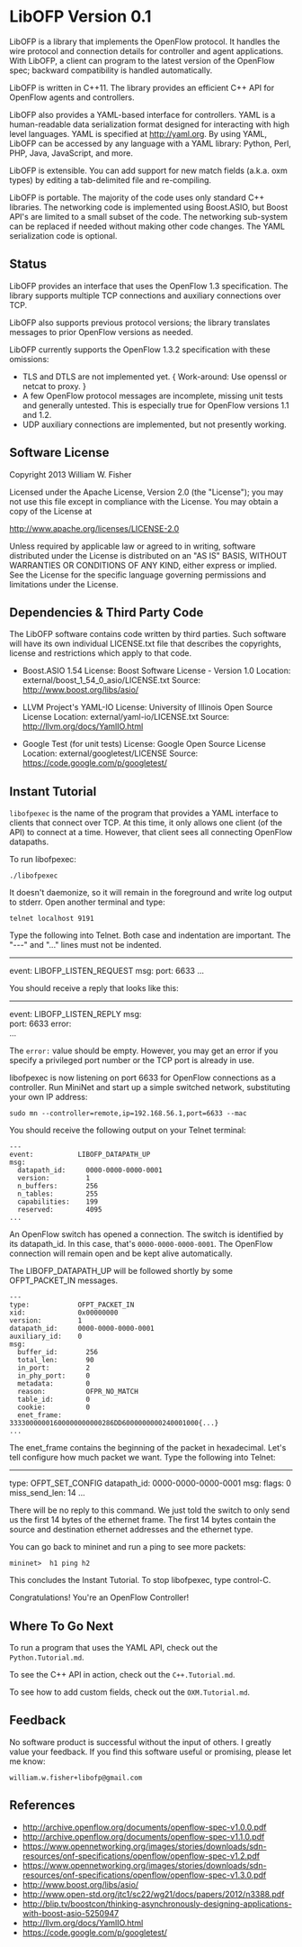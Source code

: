 LibOFP Version 0.1
==================

LibOFP is a library that implements the OpenFlow protocol. It handles the 
wire protocol and connection details for controller and agent applications. With
LibOFP, a client can program to the latest version of the OpenFlow spec; backward 
compatibility is handled automatically.

LibOFP is written in C++11. The library provides an efficient C++ API for 
OpenFlow agents and controllers. 

LibOFP also provides a YAML-based interface for controllers. YAML is a human-readable 
data serialization format designed for interacting with high level languages. 
YAML is specified at http://yaml.org. By using YAML, LibOFP can be 
accessed by any language with a YAML library: Python, Perl, PHP, Java, 
JavaScript, and more.

LibOFP is extensible. You can add support for new match fields 
(a.k.a. oxm types) by editing a tab-delimited file and re-compiling. 

LibOFP is portable. The majority of the code uses only standard C++ libraries. 
The networking code is implemented using Boost.ASIO, but Boost API's are limited
to a small subset of the code. The networking sub-system can be replaced if 
needed without making other code changes. The YAML serialization code is 
optional.

Status
------

LibOFP provides an interface that uses the OpenFlow 1.3 specification. 
The library supports multiple TCP connections and auxiliary connections over TCP.

LibOFP also supports previous protocol versions; the library translates messages
to prior OpenFlow versions as needed. 

LibOFP currently supports the OpenFlow 1.3.2 specification with these omissions:

- TLS and DTLS are not implemented yet. { Work-around: Use openssl or netcat to proxy. }
- A few OpenFlow protocol messages are incomplete, missing unit tests and 
  generally untested. This is especially true for OpenFlow versions 1.1 and 1.2.
- UDP auxiliary connections are implemented, but not presently working.

Software License
----------------

Copyright 2013 William W. Fisher

Licensed under the Apache License, Version 2.0 (the "License");
you may not use this file except in compliance with the License.
You may obtain a copy of the License at

   http://www.apache.org/licenses/LICENSE-2.0

Unless required by applicable law or agreed to in writing, software
distributed under the License is distributed on an "AS IS" BASIS,
WITHOUT WARRANTIES OR CONDITIONS OF ANY KIND, either express or implied.
See the License for the specific language governing permissions and
limitations under the License.


Dependencies & Third Party Code
-------------------------------

The LibOFP software contains code written by third parties. Such software will
have its own individual LICENSE.txt file that describes the copyrights, license
and restrictions which apply to that code.

- Boost.ASIO 1.54
  License: Boost Software License - Version 1.0
  Location: external/boost_1_54_0_asio/LICENSE.txt
  Source: http://www.boost.org/libs/asio/

- LLVM Project's YAML-IO
  License: University of Illinois Open Source License
  Location: external/yaml-io/LICENSE.txt
  Source: http://llvm.org/docs/YamlIO.html

- Google Test (for unit tests)
  License: Google Open Source License
  Location: external/googletest/LICENSE
  Source: https://code.google.com/p/googletest/


Instant Tutorial
----------------

`libofpexec` is the name of the program that provides a YAML interface to 
clients that connect over TCP. At this time, it only allows one client (of the 
API) to connect at a time. However, that client sees all connecting OpenFlow 
datapaths.

To run libofpexec:

    ./libofpexec

It doesn't daemonize, so it will remain in the foreground and write log output 
to stderr. Open another terminal and type:

    telnet localhost 9191

Type the following into Telnet. Both case and indentation are important.
The "---" and "..." lines must not be indented.

---
  event: LIBOFP_LISTEN_REQUEST
  msg:
    port: 6633
...

You should receive a reply that looks like this:

  ---
  event:           LIBOFP_LISTEN_REPLY
  msg:             
    port:            6633
    error:           
  ...

The `error:` value should be empty. However, you may get an error if you specify
a privileged port number or the TCP port is already in use.

libofpexec is now listening on port 6633 for OpenFlow connections as a 
controller. Run MiniNet and start up a simple switched network, substituting 
your own IP address:

	sudo mn --controller=remote,ip=192.168.56.1,port=6633 --mac

You should receive the following output on your Telnet terminal:

	---
	event:           LIBOFP_DATAPATH_UP
	msg:             
	  datapath_id:     0000-0000-0000-0001
	  version:         1
	  n_buffers:       256
	  n_tables:        255
	  capabilities:    199
	  reserved:        4095
	...

An OpenFlow switch has opened a connection. The switch is identified by its 
datapath_id. In this case, that's `0000-0000-0000-0001`. The OpenFlow connection
will remain open and be kept alive automatically.

The LIBOFP_DATAPATH_UP will be followed shortly by some OFPT_PACKET_IN messages.

	---
	type:            OFPT_PACKET_IN
	xid:             0x00000000
	version:         1
	datapath_id:     0000-0000-0000-0001
	auxiliary_id:    0
	msg:             
	  buffer_id:       256
	  total_len:       90
	  in_port:         2
	  in_phy_port:     0
	  metadata:        0
	  reason:          OFPR_NO_MATCH
	  table_id:        0
	  cookie:          0
	  enet_frame:      33330000001600000000000286DD6000000000240001000{...}
	...

The enet_frame contains the beginning of the packet in hexadecimal. Let's tell 
configure how much packet we want. Type the following into Telnet:

---
  type: OFPT_SET_CONFIG
  datapath_id: 0000-0000-0000-0001
  msg:
    flags: 0
    miss_send_len: 14
...

There will be no reply to this command. We just told the switch to only send us 
the first 14 bytes of the ethernet frame. The first 14 bytes contain the source 
and destination ethernet addresses and the ethernet type.

You can go back to mininet and run a ping to see more packets:

    mininet>  h1 ping h2

This concludes the Instant Tutorial. To stop libofpexec, type control-C.

Congratulations! You're an OpenFlow Controller! 

Where To Go Next
----------------

To run a program that uses the YAML API, check out the `Python.Tutorial.md`.

To see the C++ API in action, check out the `C++.Tutorial.md`.

To see how to add custom fields, check out the `OXM.Tutorial.md`.

Feedback
--------

No software product is successful without the input of others. I greatly value 
your feedback. If you find this software useful or promising, please let me 
know:

    william.w.fisher+libofp@gmail.com

References
----------

  - http://archive.openflow.org/documents/openflow-spec-v1.0.0.pdf
  - http://archive.openflow.org/documents/openflow-spec-v1.1.0.pdf
  - https://www.opennetworking.org/images/stories/downloads/sdn-resources/onf-specifications/openflow/openflow-spec-v1.2.pdf
  - https://www.opennetworking.org/images/stories/downloads/sdn-resources/onf-specifications/openflow/openflow-spec-v1.3.0.pdf
  - http://www.boost.org/libs/asio/
  - http://www.open-std.org/jtc1/sc22/wg21/docs/papers/2012/n3388.pdf
  - http://blip.tv/boostcon/thinking-asynchronously-designing-applications-with-boost-asio-5250947
  - http://llvm.org/docs/YamlIO.html
  - https://code.google.com/p/googletest/




